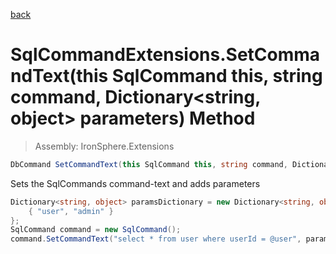 ﻿

[back](/IronSphere.Extensions/types/SqlCommandExtensions)

# SqlCommandExtensions.SetCommandText(this SqlCommand this, string command, Dictionary&lt;string, object&gt; parameters) Method

> Assembly: IronSphere.Extensions

```csharp
DbCommand SetCommandText(this SqlCommand this, string command, Dictionary<string, object> parameters)
```

Sets the SqlCommands command-text and adds parameters

```csharp
Dictionary<string, object> paramsDictionary = new Dictionary<string, object>(){
    { "user", "admin" }
};
SqlCommand command = new SqlCommand();
command.SetCommandText("select * from user where userId = @user", paramsDictionary);
``` 